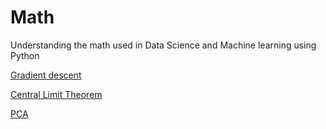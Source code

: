 # Math
Understanding the math used in Data Science and Machine learning using Python


[Gradient descent](https://github.com/SwethaSrikari/Math/blob/main/Gradient_descent.ipynb)

[Central Limit Theorem](https://github.com/SwethaSrikari/Math/blob/main/Central_Limit_Theorem.ipynb)

[PCA](https://github.com/SwethaSrikari/Math/blob/main/PCA.ipynb)
